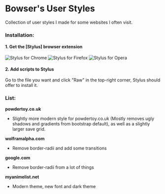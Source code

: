 # Bowser's User Styles

Collection of user styles I made for some websites I often visit.

### Installation:

#### 1. Get the [Stylus] browser extension
![Stylus for Chrome](https://img.shields.io/badge/Get_Stylus_for-Chrome-blue.svg)
![Stylus for Firefox](https://img.shields.io/badge/Get_Stylus_for-Firefox-orange.svg)
![Stylus for Opera](https://img.shields.io/badge/Get_Stylus_for-Opera-red.svg)

#### 2. Add scripts to Stylus
Go to the file you want and click "Raw" in the top-right corner, Stylus 
should offer to install it.

### List:

**powdertoy.co.uk**
- Slightly more modern style for powdertoy.co.uk (Mostly removes ugly shadows and gradients from bootstrap default), as well as a slightly larger save grid.

**wolframalpha.com**
- Remove border-radii and add some transitions

**google.com**
- Remove border-radii from a lot of things

**myanimelist.net**
- Modern theme, new font and dark theme